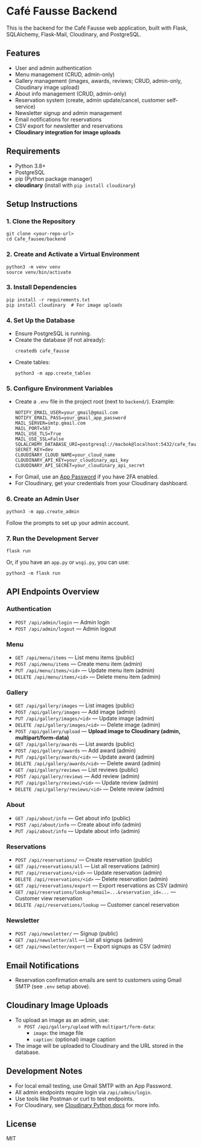 # Café Fausse Backend

This is the backend for the Café Fausse web application, built with Flask, SQLAlchemy, Flask-Mail, Cloudinary, and PostgreSQL.

## Features
- User and admin authentication
- Menu management (CRUD, admin-only)
- Gallery management (images, awards, reviews; CRUD, admin-only, Cloudinary image upload)
- About info management (CRUD, admin-only)
- Reservation system (create, admin update/cancel, customer self-service)
- Newsletter signup and admin management
- Email notifications for reservations
- CSV export for newsletter and reservations
- **Cloudinary integration for image uploads**

## Requirements
- Python 3.8+
- PostgreSQL
- pip (Python package manager)
- **cloudinary** (install with `pip install cloudinary`)

## Setup Instructions

### 1. Clone the Repository
```
git clone <your-repo-url>
cd Cafe_fausee/backend
```

### 2. Create and Activate a Virtual Environment
```
python3 -m venv venv
source venv/bin/activate
```

### 3. Install Dependencies
```
pip install -r requirements.txt
pip install cloudinary  # For image uploads
```

### 4. Set Up the Database
- Ensure PostgreSQL is running.
- Create the database (if not already):
  ```
  createdb cafe_fausse
  ```
- Create tables:
  ```
  python3 -m app.create_tables
  ```

### 5. Configure Environment Variables
- Create a `.env` file in the project root (next to `backend/`). Example:
  ```
  NOTIFY_EMAIL_USER=your_gmail@gmail.com
  NOTIFY_EMAIL_PASS=your_gmail_app_password
  MAIL_SERVER=smtp.gmail.com
  MAIL_PORT=587
  MAIL_USE_TLS=True
  MAIL_USE_SSL=False
  SQLALCHEMY_DATABASE_URI=postgresql://macbok@localhost:5432/cafe_fausse
  SECRET_KEY=dev
  CLOUDINARY_CLOUD_NAME=your_cloud_name
  CLOUDINARY_API_KEY=your_cloudinary_api_key
  CLOUDINARY_API_SECRET=your_cloudinary_api_secret
  ```
- For Gmail, use an [App Password](https://myaccount.google.com/apppasswords) if you have 2FA enabled.
- For Cloudinary, get your credentials from your Cloudinary dashboard.

### 6. Create an Admin User
```
python3 -m app.create_admin
```
Follow the prompts to set up your admin account.

### 7. Run the Development Server
```
flask run
```
Or, if you have an `app.py` or `wsgi.py`, you can use:
```
python3 -m flask run
```

## API Endpoints Overview

### Authentication
- `POST /api/admin/login` — Admin login
- `POST /api/admin/logout` — Admin logout

### Menu
- `GET /api/menu/items` — List menu items (public)
- `POST /api/menu/items` — Create menu item (admin)
- `PUT /api/menu/items/<id>` — Update menu item (admin)
- `DELETE /api/menu/items/<id>` — Delete menu item (admin)

### Gallery
- `GET /api/gallery/images` — List images (public)
- `POST /api/gallery/images` — Add image (admin)
- `PUT /api/gallery/images/<id>` — Update image (admin)
- `DELETE /api/gallery/images/<id>` — Delete image (admin)
- `POST /api/gallery/upload` — **Upload image to Cloudinary (admin, multipart/form-data)**
- `GET /api/gallery/awards` — List awards (public)
- `POST /api/gallery/awards` — Add award (admin)
- `PUT /api/gallery/awards/<id>` — Update award (admin)
- `DELETE /api/gallery/awards/<id>` — Delete award (admin)
- `GET /api/gallery/reviews` — List reviews (public)
- `POST /api/gallery/reviews` — Add review (admin)
- `PUT /api/gallery/reviews/<id>` — Update review (admin)
- `DELETE /api/gallery/reviews/<id>` — Delete review (admin)

### About
- `GET /api/about/info` — Get about info (public)
- `POST /api/about/info` — Create about info (admin)
- `PUT /api/about/info` — Update about info (admin)

### Reservations
- `POST /api/reservations/` — Create reservation (public)
- `GET /api/reservations/all` — List all reservations (admin)
- `PUT /api/reservations/<id>` — Update reservation (admin)
- `DELETE /api/reservations/<id>` — Delete reservation (admin)
- `GET /api/reservations/export` — Export reservations as CSV (admin)
- `GET /api/reservations/lookup?email=...&reservation_id=...` — Customer view reservation
- `DELETE /api/reservations/lookup` — Customer cancel reservation

### Newsletter
- `POST /api/newsletter/` — Signup (public)
- `GET /api/newsletter/all` — List all signups (admin)
- `GET /api/newsletter/export` — Export signups as CSV (admin)

## Email Notifications
- Reservation confirmation emails are sent to customers using Gmail SMTP (see `.env` setup above).

## Cloudinary Image Uploads
- To upload an image as an admin, use:
  - `POST /api/gallery/upload` with `multipart/form-data`:
    - `image`: the image file
    - `caption`: (optional) image caption
- The image will be uploaded to Cloudinary and the URL stored in the database.

## Development Notes
- For local email testing, use Gmail SMTP with an App Password.
- All admin endpoints require login via `/api/admin/login`.
- Use tools like Postman or curl to test endpoints.
- For Cloudinary, see [Cloudinary Python docs](https://cloudinary.com/documentation/django_image_and_video_upload#installation) for more info.

## License
MIT
